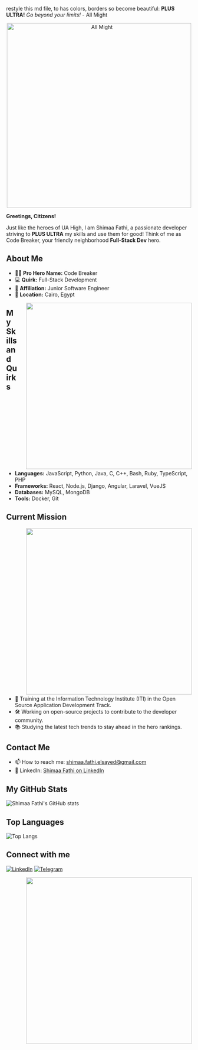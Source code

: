restyle this md file, to has colors, borders so become beautiful:
**PLUS ULTRA!**  *Go beyond your limits!* - All Might

<div style="text-align: center;">
  <img src="https://github.com/shimaafathi123/shimaafathi123/assets/93112282/91b1f81c-bb73-4779-ab04-ec1cf614804b" width="500" alt="All Might"/>
</div>

**Greetings, Citizens!** 

Just like the heroes of UA High, I am Shimaa Fathi, a passionate developer striving to **PLUS ULTRA** my skills and use them for good!   Think of me as Code Breaker, your friendly neighborhood **Full-Stack Dev** hero.


## About Me


- 🦸‍♂️ **Pro Hero Name:** Code Breaker
- 💻 **Quirk:** Full-Stack Development
- 🌟 **Affiliation:** Junior Software Engineer
- 📍 **Location:** Cairo, Egypt

<div style="float: right; margin-left: 20px;">
 <img src="https://github.com/shimaafathi123/shimaafathi123/assets/93112282/feeffba1-3079-43bb-ac38-6e239ceebb98" width="450" />
</div>

## My Skills and Quirks

- **Languages:** JavaScript, Python, Java, C, C++, Bash, Ruby, TypeScript, PHP
- **Frameworks:** React, Node.js, Django, Angular, Laravel, VueJS
- **Databases:** MySQL, MongoDB
- **Tools:** Docker, Git

## Current Mission

<div style="float: right; margin-left: 20px;">
 <img src="https://github.com/shimaafathi123/shimaafathi123/assets/93112282/878ca8a9-2258-49c8-88cd-7aa97aca328b" width="450" />
</div>

- 🌱 Training at the Information Technology Institute (ITI) in the Open Source Application Development Track.
- 🛠 Working on open-source projects to contribute to the developer community.
- 📚 Studying the latest tech trends to stay ahead in the hero rankings.

## Contact Me

- 📫 How to reach me: shimaa.fathi.elsayed@gmail.com
- 💼 LinkedIn: [Shimaa Fathi on LinkedIn](https://www.linkedin.com/in/shimaafathielsayed/)

## My GitHub Stats

![Shimaa Fathi's GitHub stats](https://github-readme-stats.vercel.app/api?username=shimaafathi123&show_icons=true&theme=tokyonight)

## Top Languages

![Top Langs](https://github-readme-stats.vercel.app/api/top-langs/?username=shimaafathi123&layout=compact&theme=tokyonight)


## Connect with me

[![LinkedIn](https://img.shields.io/badge/LinkedIn-blue?style=for-the-badge&logo=linkedin)](https://www.linkedin.com/in/shimaafathielsayed/)
[![Telegram](https://img.shields.io/badge/Telegram-blue?style=for-the-badge&logo=telegram)](https://t.me/shimaafathi4)


<div style="text-align: right;">
 <img src="https://github.com/shimaafathi123/shimaafathi123/assets/93112282/520242c7-905c-4285-9ea9-5144494a5170" width="450" />
</div>
